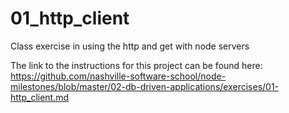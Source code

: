 # 01_http_client
Class exercise in using the http and get with node servers

The link to the instructions for this project can be found here:
https://github.com/nashville-software-school/node-milestones/blob/master/02-db-driven-applications/exercises/01-http_client.md
